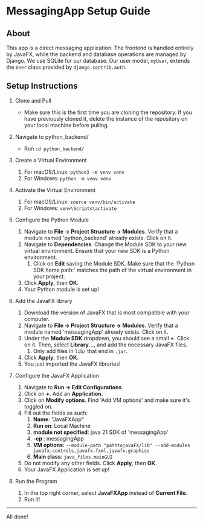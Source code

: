 # MessagingApp Setup Guide

## About
This app is a direct messaging application. The frontend is handled entirely by JavaFX, while the backend and database operations are managed by Django. We use SQLite for our database. Our user model, `myUser`, extends the `User` class provided by `django.contrib.auth`.

## Setup Instructions

1. Clone and Pull
   - Make sure this is the first time you are cloning the repository. If you have previously cloned it, delete the instance of the repository on your local machine before pulling.

2. Navigate to python_backend/
   - Run `cd python_backend/`

3. Create a Virtual Environment
   1. For macOS/Linux: `python3 -m venv venv`
   2. For Windows: `python -m venv venv`

4. Activate the Virtual Environment
   1. For macOS/Linux: `source venv/bin/activate`
   2. For Windows: `venv\Scripts\activate`

5. Configure the Python Module
   1. Navigate to **File -> Project Structure -> Modules**. Verify that a module named 'python_backend' already exists. Click on it.
   2. Navigate to **Dependencies**. Change the Module SDK to your new virtual environment. Ensure that your new SDK is a Python environment.
      1. Click on **Edit** saving the Module SDK. Make sure that the 'Python SDK home path:' matches the path of the virtual environment in your project.
   3. Click **Apply**, then **OK**.
   4. Your Python module is set up!

6. Add the JavaFX library
   1. Download the version of JavaFX that is most compatible with your computer.
   2. Navigate to **File -> Project Structure -> Modules**. Verify that a module named 'messagingApp' already exists. Click on it.
   3. Under the **Module SDK** dropdown, you should see a small **+**. Click on it. Then, select **Library...**, and add the necessary JavaFX files.
      1. Only add files in `lib/` that end in `.jar`.
   4. Click **Apply**, then **OK**.
   5. You just imported the JavaFX libraries!

7. Configure the JavaFX Application
   1. Navigate to **Run -> Edit Configurations**.
   2. Click on **+**. Add an **Application**.
   3. Click on **Modify options**. Find 'Add VM options' and make sure it's toggled on.
   4. Fill out the fields as such:
      1. **Name**: "JavaFXApp"
      2. **Run on**: Local Machine
      3. **module not specified**: java 21 SDK of 'messagingApp'
      4. **-cp <no module>**: messagingApp
      5. **VM options**: `--module-path "pathtojavaFX/lib" --add-modules javafx.controls,javafx.fxml,javafx.graphics`
      6. **Main class**: `java_files.mainGUI`
   5. Do not modify any other fields. Click **Apply**, then **OK**.
   6. Your JavaFX Application is set up!

8. Run the Program
   1. In the top right corner, select **JavaFXApp** instead of **Current File**.
   2. Run it!

---

All done! 
